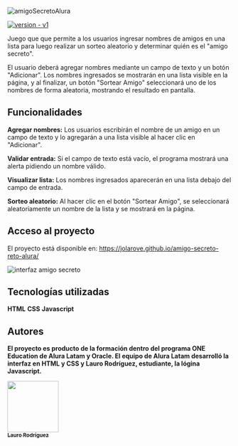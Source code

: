 
![amigoSecretoAlura](https://github.com/user-attachments/assets/da1fc602-272a-4800-a8b6-70905bb99a15)

[![version - v1](https://img.shields.io/badge/version-v1-2ea44f)](https://)

Juego que que permite a los usuarios ingresar nombres de amigos en una lista para luego realizar un sorteo aleatorio y determinar quién es el "amigo secreto".

El usuario deberá agregar nombres mediante un campo de texto y un botón "Adicionar". Los nombres ingresados se mostrarán en una lista visible en la página, y al finalizar, un botón "Sortear Amigo" seleccionará uno de los nombres de forma aleatoria, mostrando el resultado en pantalla.

<h2>Funcionalidades</h2>
<b>Agregar nombres:</b> Los usuarios escribirán el nombre de un amigo en un campo de texto y lo agregarán a una lista visible al hacer clic en "Adicionar".

<b>Validar entrada:</b> Si el campo de texto está vacío, el programa mostrará una alerta pidiendo un nombre válido.

<b>Visualizar lista:</b> Los nombres ingresados aparecerán en una lista debajo del campo de entrada.

<b>Sorteo aleatorio:</b> Al hacer clic en el botón "Sortear Amigo", se seleccionará aleatoriamente un nombre de la lista y se mostrará en la página.

<h2>Acceso al proyecto</h2>

El proyecto está disponible en: https://jolarove.github.io/amigo-secreto-reto-alura/

![interfaz amigo secreto](https://github.com/user-attachments/assets/402b94e2-e293-4253-a1b2-257a99d2d79e)

<h2>Tecnologías utilizadas</h2>

<b>HTML</b>
<b>CSS</b>
<b>Javascript<b>

<h2>Autores</h2>

El proyecto es producto de la formación dentro del programa ONE Education de Alura Latam y Oracle. El equipo de Alura Latam desarrolló la interfaz en HTML y CSS y Lauro Rodríguez, estudiante, la lógina Javascript.

[<img src="https://avatars.githubusercontent.com/u/99689899?s=400" width=115><br><sub>Lauro Rodríguez</sub>](https://github.com/jolarove)
